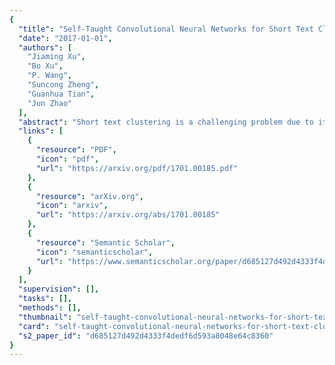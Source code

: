 ```yaml
---
{
  "title": "Self-Taught Convolutional Neural Networks for Short Text Clustering",
  "date": "2017-01-01",
  "authors": [
    "Jiaming Xu",
    "Bo Xu",
    "P. Wang",
    "Suncong Zheng",
    "Guanhua Tian",
    "Jun Zhao"
  ],
  "abstract": "Short text clustering is a challenging problem due to its sparseness of text representation. Here we propose a flexible Self-Taught Convolutional neural network framework for Short Text Clustering (dubbed STC2), which can flexibly and successfully incorporate more useful semantic features and learn non-biased deep text representation in an unsupervised manner. In our framework, the original raw text features are firstly embedded into compact binary codes by using one existing unsupervised dimensionality reduction method. Then, word embeddings are explored and fed into convolutional neural networks to learn deep feature representations, meanwhile the output units are used to fit the pre-trained binary codes in the training process. Finally, we get the optimal clusters by employing K-means to cluster the learned representations. Extensive experimental results demonstrate that the proposed framework is effective, flexible and outperform several popular clustering methods when tested on three public short text datasets.",
  "links": [
    {
      "resource": "PDF",
      "icon": "pdf",
      "url": "https://arxiv.org/pdf/1701.00185.pdf"
    },
    {
      "resource": "arXiv.org",
      "icon": "arxiv",
      "url": "https://arxiv.org/abs/1701.00185"
    },
    {
      "resource": "Semantic Scholar",
      "icon": "semanticscholar",
      "url": "https://www.semanticscholar.org/paper/d685127d492d4333f4dedf6d593a8048e64c8360"
    }
  ],
  "supervision": [],
  "tasks": [],
  "methods": [],
  "thumbnail": "self-taught-convolutional-neural-networks-for-short-text-clustering-thumb.jpg",
  "card": "self-taught-convolutional-neural-networks-for-short-text-clustering-card.jpg",
  "s2_paper_id": "d685127d492d4333f4dedf6d593a8048e64c8360"
}
---
```


